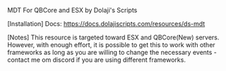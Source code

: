 MDT For QBCore and ESX by Dolaji's Scripts

[Installation]
Docs: https://docs.dolajiscripts.com/resources/ds-mdt


[Notes]
This resource is targeted toward ESX and QBCore(New) servers. However, with enough effort, it is possible to get this to work with
other frameworks as long as you are willing to change the necessary events - contact me om discord if you are using different frameworks.

